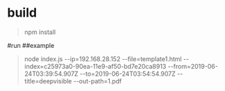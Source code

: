 # build
> npm install

#run
##example
> node index.js --ip=192.168.28.152 --file=template1.html --index=c25973a0-90ea-11e9-af50-bd7e20ca8913 --from=2019-06-24T03:39:54.907Z --to=2019-06-24T03:54:54.907Z --title=deepvisible --out-path=1.pdf